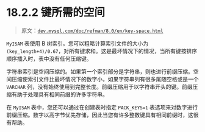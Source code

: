 # 18.2.2 键所需的空间

> 原文：[`dev.mysql.com/doc/refman/8.0/en/key-space.html`](https://dev.mysql.com/doc/refman/8.0/en/key-space.html)

`MyISAM` 表使用 B 树索引。您可以粗略计算索引文件的大小为 `(key_length+4)/0.67`，对所有键求和。这是最坏情况下的情况，当所有键按排序顺序插入时，表中没有任何压缩键。

字符串索引是空间压缩的。如果第一个索引部分是字符串，则也进行前缀压缩。空间压缩使索引文件比最坏情况下的数字小，如果字符串列有很多尾随空格或是一个`VARCHAR` 列，没有始终使用到完整长度。前缀压缩用于以字符串开头的键。前缀压缩有助于处理具有相同前缀的许多字符串。

在 `MyISAM` 表中，您还可以通过在创建表时指定 `PACK_KEYS=1` 表选项来对数字进行前缀压缩。数字以高字节优先存储，因此当您有许多整数键具有相同前缀时，这很有帮助。
